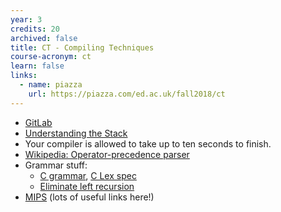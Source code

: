 ```yaml
---
year: 3
credits: 20
archived: false
title: CT - Compiling Techniques
course-acronym: ct
learn: false
links:
  - name: piazza
    url: https://piazza.com/ed.ac.uk/fall2018/ct
---
```


- [GitLab](https://git.ecdf.ed.ac.uk/cdubach/ct-19-20)
- [Understanding the Stack](/drive?next=11sbLRGqr72yvgH9zyUZhfKrzq95wr1EP)
- Your compiler is allowed to take up to ten seconds to finish.
- [Wikipedia: Operator-precedence parser](https://en.wikipedia.org/wiki/Operator-precedence_parser)
- Grammar stuff:
  - [C grammar](https://www.lysator.liu.se/c/ANSI-C-grammar-y.html), [C Lex spec](https://www.lysator.liu.se/c/ANSI-C-grammar-l.html)
  - [Eliminate left recursion](https://web.archive.org/web/20180309170702/http://www.csd.uwo.ca/~moreno/CS447/Lectures/Syntax.html/node8.html)
- [MIPS](/resources/mips) (lots of useful links here!)
